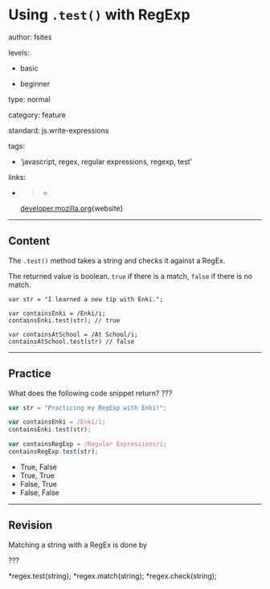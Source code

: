 # Using `.test()` with RegExp
author: fsites

levels:

  - basic

  - beginner

type: normal

category: feature

standard: js.write-expressions

tags:

  - 'javascript, regex, regular expressions, regexp, test'

links:

  - >-
    [developer.mozilla.org](https://developer.mozilla.org/en-US/docs/Web/JavaScript/Reference/Global_Objects/RegExp/test){website}

---
## Content

The `.test()` method takes a string  and checks it against a RegEx. 

The returned value is boolean. `true` if there is a match, `false` if there is no match.


```
var str = "I learned a new tip with Enki.";

var containsEnki = /Enki/i;
containsEnki.test(str); // true

var containsAtSchool = /At School/i;
containsAtSchool.test(str) // false
```

---
## Practice

What does the following code snippet return? ???

```javascript
var str = "Practicing my RegExp with Enki!";

var containsEnki = /Enki/i;
containsEnki.test(str);

var containsRegExp = /Regular Expressions/i;
containsRegExp.test(str);
```

* True, False
* True, True
* False, True
* False, False

---
## Revision

Matching a string with a RegEx is done by 

???

*regex.test(string);
*regex.match(string);
*regex.check(string);